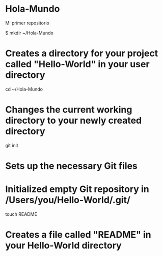 Hola-Mundo
==========

Mi primer repositorio

$ mkdir ~/Hola-Mundo

# Creates a directory for your project called "Hello-World" in your user directory

cd ~/Hola-Mundo
# Changes the current working directory to your newly created directory

git init
# Sets up the necessary Git files
# Initialized empty Git repository in /Users/you/Hello-World/.git/

touch README
# Creates a file called "README" in your Hello-World directory
